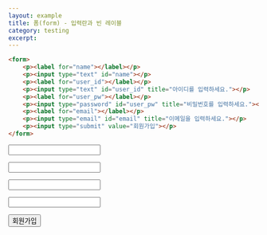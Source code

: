 ```yaml
---
layout: example
title: 폼(form) - 입력란과 빈 레이블
category: testing
excerpt:
---
```


```html
<form>
	<p><label for="name"></label></p>
	<p><input type="text" id="name"></p>
	<p><label for="user_id"></label></p>
	<p><input type="text" id="user_id" title="아이디를 입력하세요."></p>
	<p><label for="user_pw"></label></p>
	<p><input type="password" id="user_pw" title="비밀번호를 입력하세요."></p>
	<p><label for="email"></label></p>
	<p><input type="email" id="email" title="이메일을 입력하세요."></p>
	<p><input type="submit" value="회원가입"></p>
</form>
```

<form>
	<p><label for="name"></label></p>
	<p><input type="text" id="name"></p>
	<p><label for="user_id"></label></p>
	<p><input type="text" id="user_id" title="아이디를 입력하세요."></p>
	<p><label for="user_pw"></label></p>
	<p><input type="password" id="user_pw" title="비밀번호를 입력하세요."></p>
	<p><label for="email"></label></p>
	<p><input type="email" id="email" title="이메일을 입력하세요."></p>
	<p><input type="submit" value="회원가입"></p>
</form>
